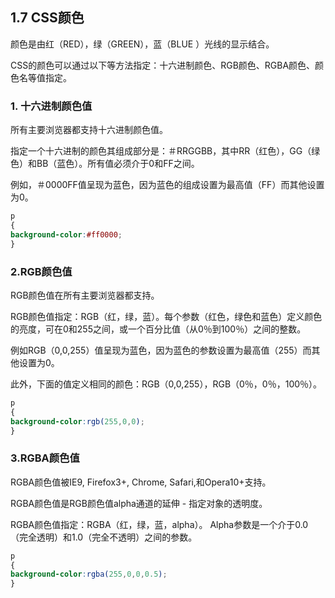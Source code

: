 ## 1.7 CSS颜色

颜色是由红（RED），绿（GREEN），蓝（BLUE ）光线的显示结合。

CSS的颜色可以通过以下等方法指定：十六进制颜色、RGB颜色、RGBA颜色、颜色名等值指定。

### 1. 十六进制颜色值

所有主要浏览器都支持十六进制颜色值。

指定一个十六进制的颜色其组成部分是：＃RRGGBB，其中RR（红色），GG（绿色）和BB（蓝色）。所有值必须介于0和FF之间。

例如，＃0000FF值呈现为蓝色，因为蓝色的组成设置为最高值（FF）而其他设置为0。

```css
p
{
background-color:#ff0000;
}
```

### 2.RGB颜色值

RGB颜色值在所有主要浏览器都支持。

RGB颜色值指定：RGB（红，绿，蓝）。每个参数（红色，绿色和蓝色）定义颜色的亮度，可在0和255之间，或一个百分比值（从0％到100％）之间的整数。

例如RGB（0,0,255）值呈现为蓝色，因为蓝色的参数设置为最高值（255）而其他设置为0。

此外，下面的值定义相同的颜色：RGB（0,0,255），RGB（0％，0％，100％）。

```css
p
{
background-color:rgb(255,0,0);
}
```

### 3.RGBA颜色值

RGBA颜色值被IE9, Firefox3+, Chrome, Safari,和Opera10+支持。

RGBA颜色值是RGB颜色值alpha通道的延伸 - 指定对象的透明度。

RGBA颜色值指定：RGBA（红，绿，蓝，alpha）。 Alpha参数是一个介于0.0（完全透明）和1.0（完全不透明）之间的参数。

```css
p
{
background-color:rgba(255,0,0,0.5);
}
```



